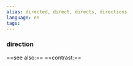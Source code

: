 ```yaml
---
alias: directed, direct, directs, directions
language: en
tags: 
---
```

### direction
==see also:== 
==contrast:== 